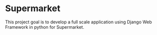 # Supermarket
This project goal is to develop a full scale application using Django Web Framework in python for Supermarket.
